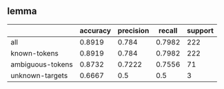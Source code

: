 
## lemma

|                  | accuracy | precision | recall | support |
|------------------|----------|-----------|--------|---------|
| all              | 0.8919   | 0.784     | 0.7982 | 222     |
| known-tokens     | 0.8919   | 0.784     | 0.7982 | 222     |
| ambiguous-tokens | 0.8732   | 0.7222    | 0.7556 | 71      |
| unknown-targets  | 0.6667   | 0.5       | 0.5    | 3       |


